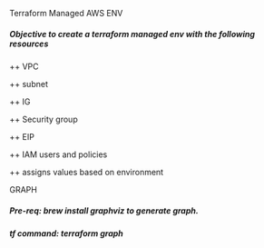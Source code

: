 Terraform Managed AWS ENV
##### Objective to create a terraform managed env with the following resources

++ VPC

++ subnet

++ IG

++ Security group

++ EIP

++ IAM users and policies

++ assigns values based on environment


GRAPH
##### Pre-req: brew install graphviz to generate graph. 
##### tf command: terraform graph

